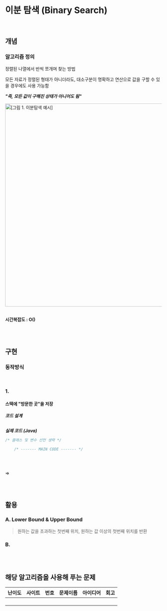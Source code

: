 # 이분 탐색 (Binary Search)

</br>

## 개념

### 알고리즘 정의

정렬된 나열에서 반씩 쪼개며 찾는 방법

모든 자료가 정렬된 형태가 아니더라도, 대소구분이 명확하고 연산으로 값을 구할 수 있을 경우에도 사용 가능함

***"즉, 모든 값이 구해진 상태가 아니어도 됨"***

<img src="https://github.com/fsm12/Algorithm-Study/assets/74345771/5b8c4859-631f-4fcd-ac53-4fdc81a25621" alt="[그림 1. 이분탐색 예시]" width=650 hegiht=200 >


</br>
</br>

**시간복잡도 : O()**

</br>
</br>

## 구현
### 동작방식

</br>

### 1. 
#### 스택에 "방문한 곳"을 저장

***코드 설계***
```

```

***실제 코드 (Java)***
```java
/* 클래스 및 변수 선언 생략 */

	/* ------- MAIN CODE ------- */
	
```

</br>

=> 

</br>
</br>

## 활용
### A. Lower Bound & Upper Bound
> 원하는 값을 초과하는 첫번째 위치, 원하는 값 이상의 첫번째 위치를 반환

### B. 

</br>
</br>

## 해당 알고리즘을 사용해 푸는 문제

| 난이도 | 사이트 | 번호 | 문제이름 | 아이디어 | 회고 |
| ----- | ----- | ----- | ----- | ----- | ----- |
|   |   |   | <div align="center">[]()</div> | | |
|   |   |   |   |   |   |   |
|   |   |   |   |   |   |   |
|   |   |   |   |   |   |   |

